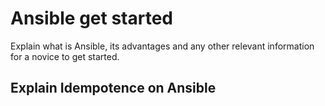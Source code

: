 # Ansible get started

Explain what is Ansible, its advantages and any other relevant information
for a novice to get started.

## Explain Idempotence on **Ansible**
